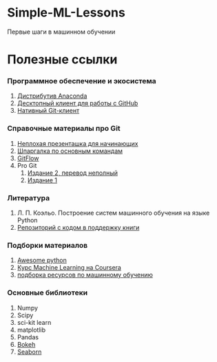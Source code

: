 # Simple-ML-Lessons
Первые шаги в машинном обучении


# Полезные ссылки #

### Программное обеспечение и экосистема ###
1. [Дистрибутив Anaconda](https://www.anaconda.com/distribution/)
1. [Десктопный клиент для работы с GitHub](https://desktop.github.com/)
1. [Нативный Git-клиент](https://git-scm.com/downloads)

### Справочные материалы про Git ###
1. [Неплохая презенташка для начинающих](https://drive.google.com/open?id=0B6xY5TxnzTfpa2FQWl9GZDh4b2c)
1. [Шпаргалка по основным командам](https://drive.google.com/open?id=0B6xY5TxnzTfpNEl0Q0w5MEQ3ZFU)
1. [GitFlow](https://drive.google.com/open?id=0B6xY5TxnzTfpMDV1MjZ3ODh5VTQ)
1. Pro Git
    1. [Издание 2, перевод неполный](https://git-scm.com/book/ru/v2)
    1. [Издание 1](https://git-scm.com/book/ru/v1)

### Литература ###
1. Л. П. Коэльо. Построение систем машинного обучения на языке Python
1. [Репозиторий с кодом в поддержку книги](https://github.com/luispedro/BuildingMachineLearningSystemsWithPython)

### Подборки материалов ###
1. [Awesome python](https://github.com/vinta/awesome-python)
1. [Курс Machine Learning на Coursera](https://www.coursera.org/learn/machine-learning/home/info)
1. [подборка ресурсов по машинному обучению](https://github.com/demidovakatya/vvedenie-mashinnoe-obuchenie)

### Основные библиотеки ###
1. Numpy
1. Scipy
1. sci-kit learn
1. matplotlib
1. Pandas
1. [Bokeh](http://bokeh.pydata.org/en/latest/)
1. [Seaborn](http://seaborn.pydata.org/index.html)
